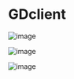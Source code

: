 # GDclient

![image](https://github.com/user-attachments/assets/b8b19a11-3b99-4b23-95e8-ca8a1b3c075e)

![image](https://github.com/user-attachments/assets/80271a1a-d4e7-4631-8317-087e75382958)

![image](https://github.com/user-attachments/assets/d5ebee50-3f4d-44cc-a402-0c9772397340)
